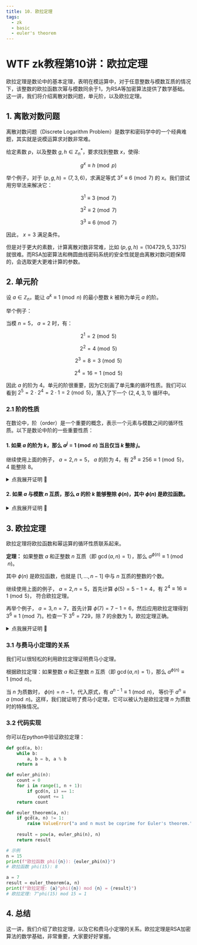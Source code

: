 ```yaml
---
title: 10. 欧拉定理
tags:
  - zk
  - basic
  - euler's theorem
---
```


# WTF zk教程第10讲：欧拉定理

欧拉定理是数论中的基本定理，表明在模运算中，对于任意整数与模数互质的情况下，该整数的欧拉函数次幂与模数同余于1，为RSA等加密算法提供了数学基础。这一讲，我们将介绍离散对数问题，单元阶，以及欧拉定理。

## 1. 离散对数问题

离散对数问题（Discrete Logarithm Problem）是数学和密码学中的一个经典难题，其实就是说模运算求对数非常难。

给定素数 $p$，以及整数 $g, h \in \mathbb{Z}_n^*$，要求找到整数 $x$，使得:

$$
g^x \equiv h \pmod{p}
$$

举个例子，对于 $(p, g, h) = (7, 3, 6)$，求满足等式 $3^x \equiv 6 \pmod{7}$ 的 $x$。我们尝试用穷举法来解决它：

$$
3^1 \equiv 3 \pmod{7}
$$

$$
3^2 \equiv 2 \pmod{7}
$$

$$
3^3 \equiv 6 \pmod{7}
$$

因此， $x = 3$ 满足条件。

但是对于更大的素数，计算离散对数非常难，比如 $(p, g, h) = (104729, 5, 3375)$ 就很难。而RSA加密算法和椭圆曲线密码系统的安全性就是由离散对数问题保障的，会选取更大更难计算的参数。


## 2. 单元阶

设 $a \in \mathbb{Z}_n$，能让 $a^k \equiv 1 \pmod{n}$ 的最小整数 $k$ 被称为单元 $a$ 的阶。

举个例子：

当模 $n = 5$， $a = 2$ 时，有：

$$
2^1 = 2 \pmod{5}
$$

$$
2^2 = 4 \pmod{5}
$$

$$
2^3 = 8 = 3 \pmod{5}
$$

$$
2^4 = 16 = 1 \pmod{5}
$$

因此 $a$ 的阶为 $4$。单元的阶很重要，因为它刻画了单元集的循环性质。我们可以看到 $2^5 = 2 \cdot 2^4 = 2 \cdot 1 = 2 \pmod{5}$，落入了下一个 $\{2, 4, 3, 1\}$ 循环中。

### 2.1 阶的性质

在数论中，阶（order）是一个重要的概念，表示一个元素与模数之间的循环性质。以下是数论中阶的一些重要性质：

#### 1. 如果 $a$ 的阶为 $k$，那么 $a^j \equiv 1 \pmod{n}$ 当且仅当 $k$ 整除 $j$。

继续使用上面的例子， $a=2, n =5$， $a$ 的阶为 $4$，有 $2^8 \equiv 256 \equiv 1 \pmod{5}$， $4$ 能整除 $8$。

<details><summary>点我展开证明 👀</summary>

首先，我们先把 $j$ 用 $k$ 表示。根据欧几里得除法，有

$$
j = qk + r
$$

其中 $0 \le r < k$。然后将它代入原式，有

$$
a^j = a^{qk+r} = a^{qk}a^r = (a^{k})^qa^r \equiv 1 \pmod{n}
$$

又因为 $a^k \equiv 1 \pmod{n}$，所以 $(a^{k})^q\equiv 1 \pmod{n}$，上式可以简化为

$$
a^r \equiv 1 \pmod{n}
$$

根据阶的定义，$k$ 是能让 $a^k \equiv 1 \pmod{n}$ 的最小整数，又因为 $0 \le r < k$，所以 $r = 0$，有：

$$
j = qk
$$

因此 $k$ 整除 $j$，证毕。
</details>

#### 2. 如果 $a$ 与模数 $n$ 互质，那么 $a$ 的阶 $k$ 能够整除 $\phi(n)$，其中 $\phi(n)$ 是欧拉函数。

<details><summary>点我展开证明 👀</summary>

这一性质涉及欧拉定理，我们会在下一节介绍。

根据欧拉定理，有 $a^{\phi(n)} \equiv 1 \pmod{n}$。根据第一个性质：如果 $a$ 的阶为 $k$，那么 $a^j \equiv 1 \pmod{n}$ 当且仅当 $k$ 整除 $j$。有 $k$ 整除$\phi(n)$。证毕。
</details>

## 3. 欧拉定理

欧拉定理将欧拉函数和幂运算的循环性质联系起来。

**定理：** 如果整数 $a$ 和正整数 $n$ 互质（即 $\gcd(a,n)=1$），那么 $a^{\phi(n)} \equiv 1 \pmod{n}$。

其中 $\phi(n)$ 是欧拉函数，也就是 $[1, ..., n-1]$ 中与 $n$ 互质的整数的个数。

继续使用上面的例子， $a=2, n =5$，首先计算 $\phi(5)=5-1=4$，有 $2^4 \equiv 16 \equiv 1 \pmod{5}$， 符合欧拉定理。

再举个例子， $a = 3, n = 7$，首先计算 $\phi(7) = 7-1 =6$，然后应用欧拉定理得到 $3^6 \equiv 1 \pmod{7}$。检查一下 $3^6 = 729$，除 $7$ 的余数为 $1$，欧拉定理正确。

<details><summary>点我展开证明 👀</summary>

考虑集合 $S = Z_n^* = \{1 \le x \le n | \gcd(x,n) = 1\}$。我们知道 $S$ 共有 $\phi(n)$ 个元素，把它们记为 $\{x_1, x_2, ..., x_{\phi(n)}\}$。

再考虑另一个集合 $S'$，它的元素是 $S$ 中的元素乘以 $a$，可以表示为：

$S' = aS = \{ax_1, ax_2, ..., ax_{\phi(n)}\}$

**引理1：** $\gcd(ax_i,n) = 1$。

证明：因为 $\gcd(a, n) = 1$ 且 $\gcd(x_i,n) = 1$，因此 $\gcd(ax_i,n) = 1$。

**引理2：** 从集合 $S'$ 任取两个元素，它们不在模 $n$ 下同余。

证明：假设 $S'$ 中存在两个元素 $ax_i$ 和 $ax_j$ 同余，有 $ax_i \equiv ax_j \pmod{n}$，那么有 $a(x_i- x_j) \equiv 0 \pmod{n}$，也就意味着 $n$ 整除 $a(x_i- x_j)$，即 $n|a(x_i- x_j)$。又因为 $\gcd(a, n) = 1$，那么 $n|(x_i- x_j)$，也就是 $x_i- x_j = kn$。又因为 $1 \le x_i, x_j \le n$，因此 $x_i - x_j = 0$，也就是 $x_i = x_j$，因此当且仅当 $i=j$ 时， $x_i$ 才和 $x_j$ 同余。证毕。

根据引理1和2，我们知道 $S'$ 由 $\phi(n)$ 个与 $n$ 互质的元素组成，且它们两两不同余。也就是说 $S' = Z_n^*$，和 $S$ 中包含的元素相同（但是顺序可能改变）。

接下来，我们分别将 $S$ 和 $S'$ 所有元素相乘，它们应该同余，也就是：

$(ax_1)(ax_2)...(ax_{\phi(n)}) \equiv x_1x_2...x_{\phi(n)} \pmod{n}$

把所有的 $a$ 提出来，一共 $\phi(n)$ 个，有：

$a^{\phi(n)} x_1x_2...x_{\phi(n)}  \equiv x_1x_2...x_{\phi(n)} \pmod{n}$

设 $X = x_1x_2...x_{\phi(n)}$，有 $\gcd(X,n) = 1$，因此原式可以简化成：

$a^{\phi(n)} X  \equiv X \pmod{n}$

因为 $X^{-1}$ 存在，我们在两边同时乘以 $X^{-1}$ 并简化，可以得到：

$a^{\phi(n)}  \equiv 1 \pmod{n}$

证毕！
</details>

### 3.1 与费马小定理的关系

我们可以很轻松的利用欧拉定理证明费马小定理。

根据欧拉定理：如果整数 $a$ 和正整数 $n$ 互质（即 $\gcd(a,n)=1$），那么 $a^{\phi(n)} \equiv 1 \pmod{n}$。

当 $n$ 为质数时， $\phi(n)=n-1$，代入原式，有 $a^{n-1} \equiv 1 \pmod{n}$， 等价于 $a^{n} \equiv a \pmod{n}$。这样，我们就证明了费马小定理，它可以被认为是欧拉定理 $n$ 为质数时的特殊情况。

### 3.2 代码实现

你可以在python中验证欧拉定理：

```python
def gcd(a, b):
    while b:
        a, b = b, a % b
    return a

def euler_phi(n):
    count = 0
    for i in range(1, n + 1):
        if gcd(n, i) == 1:
            count += 1
    return count

def euler_theorem(a, n):
    if gcd(a, n) != 1:
        raise ValueError("a and n must be coprime for Euler's theorem.")
    
    result = pow(a, euler_phi(n), n)
    return result

# 示例
n = 15
print(f"欧拉函数 phi({n}): {euler_phi(n)}")
# 欧拉函数 phi(15): 8

a = 7
result = euler_theorem(a, n)
print(f"欧拉定理: {a}^phi({n}) mod {n} = {result}")
# 欧拉定理: 7^phi(15) mod 15 = 1
```

## 4. 总结

这一讲，我们介绍了欧拉定理，以及它和费马小定理的关系。欧拉定理是RSA加密算法的数学基础，非常重要，大家要好好掌握。